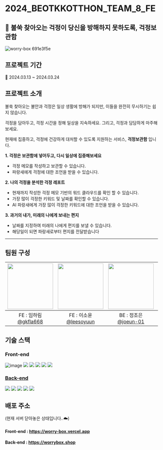 # 2024_BEOTKKOTTHON_TEAM_8_FE
## 📨 불쑥 찾아오는 걱정이 당신을 방해하지 못하도록, 걱정보관함 
![worry-box 691e3f5e](https://github.com/goormthon-Univ/2024_BEOTKKOTTHON_TEAM_8_FE/assets/81246338/65c4ab6d-91aa-4bcc-835d-56db367bbf8e)

## 프로젝트 기간
📅 2024.03.13 ~ 2024.03.24

## 프로젝트 소개
불쑥 찾아오는 불안과 걱정은 일상 생활에 방해가 되지만, 이들을 완전히 무시하기는 쉽지 않습니다.

걱정을 담아두고, 걱정 시간을 정해 일상을 지속하세요.
그리고, 걱정과 담담하게 마주해보세요.

현재에 집중하고, 걱정에 건강하게 대처할 수 있도록 지원하는 서비스, **걱정보관함** 입니다.


 **1. 걱정은 보관함에 넣어두고, 다시 일상에 집중해보세요**
- 걱정 메모를 작성하고 보관할 수 있습니다.
- 파랑새에게 걱정에 대한 조언을 받을 수 있습니다.


 **2. 나의 걱정을 분석한 걱정 레포트**
- 현재까지 작성한 걱정 메모 기반의 워드 클라우드를 확인 할 수 있습니다.
- 가장 많이 걱정한 키워드 및 날짜를 확인할 수 있습니다.
- AI 파랑새에게 가장 많이 걱정한 키워드에 대한 조언을 받을 수 있습니다.

 **3. 과거의 내가, 미래의 나에게 보내는 편지**

- 날짜를 지정하여 미래의 나에게 편지를 보낼 수 있습니다.
- 해당일이 되면 파랑새로부터 편지를 전달받습니다

---

## 팀원 구성
|<img src="https://avatars.githubusercontent.com/u/81246338?v=4" width="150" height="150"/>|<img src="https://avatars.githubusercontent.com/u/51051548?v=4" width="150" height="150"/>|<img src="https://avatars.githubusercontent.com/u/83575928?v=4" width="150" height="150"/>|<img src="https://avatars.githubusercontent.com/u/129029251?v=4" width="150" height="150"/>|
|:-:|:-:|:-:|:-:|
|FE : 임하림<br/>[@gkfla668](https://github.com/gkfla668)|FE : 이소윤<br/>[@leesoyuun](https://github.com/leesoyuun)|BE : 정조은<br/>[@joeun-01](https://github.com/joeun-01)|BE : 최인호<br/>[@inhooo00](https://github.com/inhooo00)|

## 기술 스택
### Front-end
![image](https://github.com/goormthon-Univ/2024_BEOTKKOTTHON_TEAM_8_FE/assets/81246338/2261eaa7-8a36-4545-a896-178791a721a8)
<img src="https://img.shields.io/badge/Typescript-3178C6?style=flat-square&logo=Typescript&logoColor=white"/>
<img src="https://img.shields.io/badge/Recoil-3578E5?style=flat-square&logo=Recoil&logoColor=white"> <img src="https://img.shields.io/badge/styled components-DB7093?style=flat-square&logo=styled-components&logoColor=white"/>
<img src="https://img.shields.io/badge/Vercel-000000?style=flat-square&logo=Vercel&logoColor=white"/> <img src="https://img.shields.io/badge/Firebase-FFCA28?style=flat-square&logo=firebase&logoColor=black"/>

### [Back-end](https://github.com/goormthon-Univ/2024_BEOTKKOTTHON_TEAM_8_BE)

<img src="https://img.shields.io/badge/GoogleCloud-4285F4?style=flat-square&logo=GoogleCloud&logoColor=white"> <img src="https://img.shields.io/badge/Spring-6DB33F?style=flat-square&logo=Spring&logoColor=white"> <img src="https://img.shields.io/badge/Java-007396?style=flat-square&logo=Java&logoColor=white"> <img src="https://img.shields.io/badge/MySQL-4479A1?style=flat-square&logo=MySQL&logoColor=white"> <img src="https://img.shields.io/badge/Firebase-FFCA28?style=flat-square&logo=firebase&logoColor=black"/>


## 배포 주소
(현재 서버 닫아놓은 상태입니다..☁️)
#### Front-end : https://worry-box.vercel.app
#### Back-end : https://worrybox.shop 

